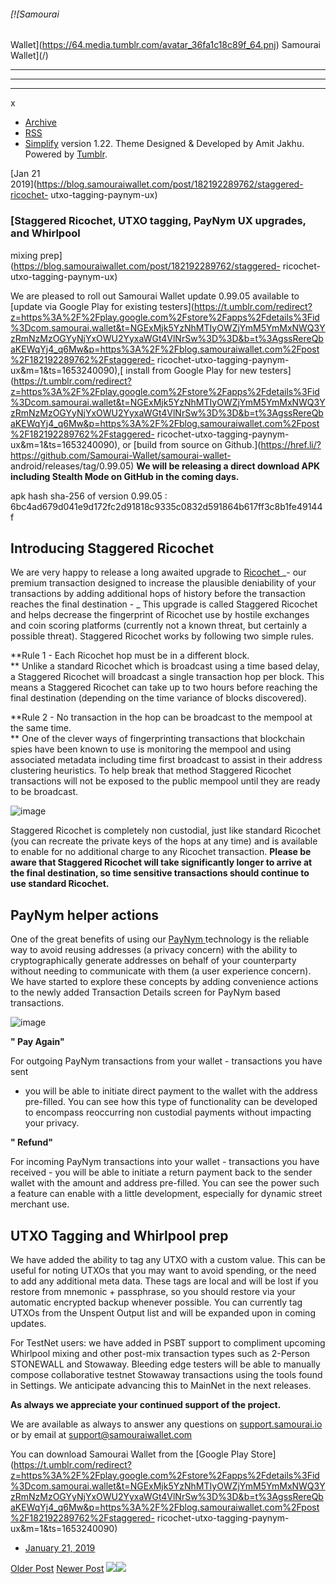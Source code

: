 ###### [![Samourai
Wallet](https://64.media.tumblr.com/avatar_36fa1c18c89f_64.pnj) Samourai
Wallet](/)

* * *

* * *

* * *

x

  * [Archive](/archive)
  * [RSS](https://blog.samouraiwallet.com/rss)
  * [Simplify](http://simplifytheme.tumblr.com) version 1.22. Theme Designed & Developed by [](http://amitjakhu.com)Amit Jakhu. Powered by [Tumblr](http://tumblr.com).

[Jan 21  
2019](https://blog.samouraiwallet.com/post/182192289762/staggered-ricochet-
utxo-tagging-paynym-ux)

### [Staggered Ricochet, UTXO tagging, PayNym UX upgrades, and Whirlpool
mixing prep](https://blog.samouraiwallet.com/post/182192289762/staggered-
ricochet-utxo-tagging-paynym-ux)

We are pleased to roll out Samourai Wallet update 0.99.05 available to [update
via Google Play for existing
testers](https://t.umblr.com/redirect?z=https%3A%2F%2Fplay.google.com%2Fstore%2Fapps%2Fdetails%3Fid%3Dcom.samourai.wallet&t=NGExMjk5YzNhMTIyOWZjYmM5YmMxNWQ3YzRmNzMzOGYyNjYxOWU2YyxaWGt4VlNrSw%3D%3D&b=t%3AgssRereQbaKEWqYj4_q6Mw&p=https%3A%2F%2Fblog.samouraiwallet.com%2Fpost%2F182192289762%2Fstaggered-
ricochet-utxo-tagging-paynym-ux&m=1&ts=1653240090),[ install from Google Play
for new
testers](https://t.umblr.com/redirect?z=https%3A%2F%2Fplay.google.com%2Fstore%2Fapps%2Fdetails%3Fid%3Dcom.samourai.wallet&t=NGExMjk5YzNhMTIyOWZjYmM5YmMxNWQ3YzRmNzMzOGYyNjYxOWU2YyxaWGt4VlNrSw%3D%3D&b=t%3AgssRereQbaKEWqYj4_q6Mw&p=https%3A%2F%2Fblog.samouraiwallet.com%2Fpost%2F182192289762%2Fstaggered-
ricochet-utxo-tagging-paynym-ux&m=1&ts=1653240090), or [build from source on
Github.](https://href.li/?https://github.com/Samourai-Wallet/samourai-wallet-
android/releases/tag/0.99.05)  **We will be releasing a direct download APK
including Stealth Mode on GitHub in the coming days.**

apk hash sha-256 of version 0.99.05 :
6bc4ad679d041e9d172fc2d91818c9335c0832d591864b617ff3c8b1fe49144f  
  

##  **Introducing Staggered Ricochet**

We are very happy to release a long awaited upgrade to [Ricochet
](https://href.li/?https://samouraiwallet.com/ricochet)_\- our premium
transaction designed to increase the plausible deniability of your
transactions by adding additional hops of history before the transaction
reaches the final destination -  _ This upgrade is called Staggered Ricochet
and helps decrease the fingerprint of Ricochet use by hostile exchanges and
coin scoring platforms (currently not a known threat, but certainly a possible
threat). Staggered Ricochet works by following two simple rules.

 **Rule 1 - Each Ricochet hop must be in a different block.  
** Unlike a standard Ricochet which is broadcast using a time based delay, a
Staggered Ricochet will broadcast a single transaction hop per block. This
means a Staggered Ricochet can take up to two hours before reaching the final
destination (depending on the time variance of blocks discovered).

 **Rule 2 - No transaction in the hop can be broadcast to the mempool at the
same time.  
** One of the clever ways of fingerprinting transactions that blockchain spies
have been known to use is monitoring the mempool and using associated metadata
including time first broadcast to assist in their address clustering
heuristics. To help break that method Staggered Ricochet transactions will not
be exposed to the public mempool until they are ready to be broadcast.

![image](https://64.media.tumblr.com/34085124c4100baa9a77e015cbe34815/tumblr_inline_ploup9Jcbw1tu47rq_500.png)

Staggered Ricochet is completely non custodial, just like standard Ricochet
(you can recreate the private keys of the hops at any time) and is available
to enable for no additional charge to any Ricochet transaction. **Please be
aware that Staggered Ricochet will take significantly longer to arrive at the
final destination, so time sensitive transactions should continue to use
standard Ricochet.**

##  **PayNym helper actions**

One of the great benefits of using our [PayNym
](https://href.li/?https://samouraiwallet.com/paynym)technology is the
reliable way to avoid reusing addresses (a privacy concern) with the ability
to cryptographically generate addresses on behalf of your counterparty
without needing to communicate with them (a user experience concern). We have
started to explore these concepts by adding convenience actions to the newly
added Transaction Details screen for PayNym based transactions.

![image](https://64.media.tumblr.com/d414d030c61f865f3118c49606e3501d/tumblr_inline_ploufi0lw71tu47rq_640.png)

 **" Pay Again"**

For outgoing PayNym transactions from your wallet - transactions you have sent
- you will be able to initiate direct payment to the wallet with the address
pre-filled. You can see how this type of functionality can be developed to
encompass reoccurring non custodial payments without impacting your privacy.

 **" Refund"**

For incoming PayNym transactions into your wallet - transactions you have
received - you will be able to initiate a return payment back to the sender
wallet with the amount and address pre-filled. You can see the power such a
feature can enable with a little development, especially for dynamic street
merchant use.

## UTXO Tagging and Whirlpool prep

We have added the ability to tag any UTXO with a custom value. This can be
useful for noting UTXOs that you may want to avoid spending, or the need to
add any additional meta data. These tags are local and will be lost if you
restore from mnemonic + passphrase, so you should restore via your automatic
encrypted backup whenever possible. You can currently tag UTXOs from the
Unspent Output list and will be expanded upon in coming updates.

For TestNet users: we have added in PSBT support to compliment upcoming
Whirlpool mixing and other post-mix transaction types such as 2-Person
STONEWALL and Stowaway. Bleeding edge testers will be able to manually compose
collaborative testnet Stowaway transactions using the tools found in Settings.
We anticipate advancing this to MainNet in the next releases.

 **As always we appreciate your continued support of the project.**

We are available as always to answer any questions on
[support.samourai.io](https://href.li/?https://support.samourai.io) or by
email at [support@samouraiwallet.com ](mailto:support@samouraiwallet.com)  

You can download Samourai Wallet from the [Google Play
Store](https://t.umblr.com/redirect?z=https%3A%2F%2Fplay.google.com%2Fstore%2Fapps%2Fdetails%3Fid%3Dcom.samourai.wallet&t=NGExMjk5YzNhMTIyOWZjYmM5YmMxNWQ3YzRmNzMzOGYyNjYxOWU2YyxaWGt4VlNrSw%3D%3D&b=t%3AgssRereQbaKEWqYj4_q6Mw&p=https%3A%2F%2Fblog.samouraiwallet.com%2Fpost%2F182192289762%2Fstaggered-
ricochet-utxo-tagging-paynym-ux&m=1&ts=1653240090)

  * [January 21, 2019](https://blog.samouraiwallet.com/post/182192289762/staggered-ricochet-utxo-tagging-paynym-ux)

[Older Post](https://blog.samouraiwallet.com/post/181821635197) [Newer
Post](https://blog.samouraiwallet.com/post/183378923792)
![](https://px.srvcs.tumblr.com/impixu?T=1653240090&J=eyJ0eXBlIjoidXJsIiwidXJsIjoiaHR0cDovL2Jsb2cuc2Ftb3VyYWl3YWxsZXQuY29tL3Bvc3QvMTgyMTkyMjg5NzYyL3N0YWdnZXJlZC1yaWNvY2hldC11dHhvLXRhZ2dpbmctcGF5bnltLXV4IiwicmVxdHlwZSI6MCwicm91dGUiOiIvcG9zdC86aWQvOnN1bW1hcnkiLCJub3NjcmlwdCI6MX0=&U=OBHNADIPMA&K=821132d03f34aeda23a1950139623755ad54e66347207721679da7850a06bc79&R=)![](https://px.srvcs.tumblr.com/impixu?T=1653240090&J=eyJ0eXBlIjoicG9zdCIsInVybCI6Imh0dHA6Ly9ibG9nLnNhbW91cmFpd2FsbGV0LmNvbS9wb3N0LzE4MjE5MjI4OTc2Mi9zdGFnZ2VyZWQtcmljb2NoZXQtdXR4by10YWdnaW5nLXBheW55bS11eCIsInJlcXR5cGUiOjAsInJvdXRlIjoiL3Bvc3QvOmlkLzpzdW1tYXJ5IiwicG9zdHMiOlt7InBvc3RpZCI6IjE4MjE5MjI4OTc2MiIsImJsb2dpZCI6MjM1MTUyNzczLCJzb3VyY2UiOjMzfV0sIm5vc2NyaXB0IjoxfQ==&U=MKIMLJLKEF&K=52ef5be7b68433b27a6c353e66f416953d97bbe199d8a27262b149ec4b5915a5&R=)


